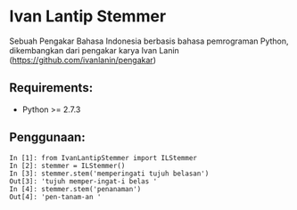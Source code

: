 Ivan Lantip Stemmer
==================
Sebuah Pengakar Bahasa Indonesia berbasis bahasa pemrograman Python, dikembangkan dari pengakar karya Ivan Lanin (https://github.com/ivanlanin/pengakar)

Requirements:
-------------
* Python >= 2.7.3

Penggunaan:
-----------

	In [1]: from IvanLantipStemmer import ILStemmer
	In [2]: stemmer = ILStemmer()
	In [3]: stemmer.stem('memperingati tujuh belasan')
	Out[3]: 'tujuh memper-ingat-i belas '
	In [4]: stemmer.stem('penanaman')
	Out[4]: 'pen-tanam-an '
